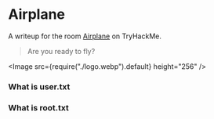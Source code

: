 # Airplane

A writeup for the room [Airplane](https://tryhackme.com/room/include) on TryHackMe.

> Are you ready to fly?

<Image src={require("./logo.webp").default} height="256" />

### What is user.txt

### What is root.txt
